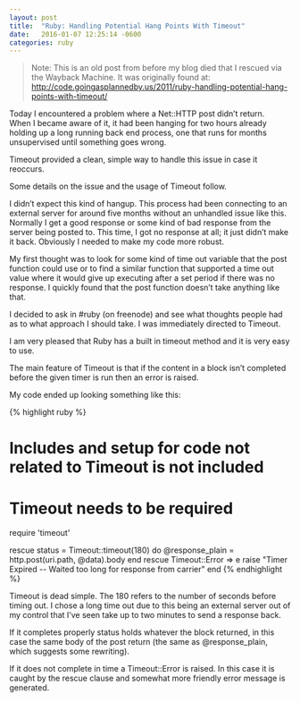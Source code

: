 ```yaml
---
layout: post
title:  "Ruby: Handling Potential Hang Points With Timeout"
date:   2016-01-07 12:25:14 -0600
categories: ruby
---
```


> Note: This is an old post from before my blog died that I rescued via the Wayback Machine. It was originally found at: http://code.goingasplannedby.us/2011/ruby-handling-potential-hang-points-with-timeout/

Today I encountered a problem where a Net::HTTP post didn’t return.  
When I became aware of it, it had been hanging for two hours already holding up a long running back end process, one that runs for months unsupervised until something goes wrong.

Timeout provided a clean, simple way to handle this issue in case it reoccurs.

Some details on the issue and the usage of Timeout follow.

I didn’t expect this kind of hangup. This process had been connecting to an external server for around five months without an unhandled issue like this.
Normally I get a good response or some kind of bad response from the server being posted to.
This time, I got no response at all; it just didn’t make it back.
Obviously I needed to make my code more robust.

My first thought was to look for some kind of time out variable that the post function could use or to find a similar function that supported a time out value where it would give up executing after a set period if there was no response.
I quickly found that the post function doesn’t take anything like that.

I decided to ask in #ruby (on freenode) and see what thoughts people had as to what approach I should take.
I was immediately directed to Timeout.

I am very pleased that Ruby has a built in timeout method and it is very easy to use.

The main feature of Timeout is that if the content in a block isn’t completed before the given timer is run then an error is raised.

My code ended up looking something like this:

{% highlight ruby %}
# Includes and setup for code not related to Timeout is not included

# Timeout needs to be required
require 'timeout'

rescue
    status = Timeout::timeout(180) do
        @response_plain = http.post(uri.path, @data).body
    end
rescue Timeout::Error => e
    raise "Timer Expired -- Waited too long for response from carrier"
end
{% endhighlight %}

Timeout is dead simple.
The 180 refers to the number of seconds before timing out. I chose a long time out due to this being an external server out of my control that I’ve seen take up to two minutes to send a response back.

If it completes properly status holds whatever the block returned, in this case the same body of the post return (the same as @response_plain, which suggests some rewriting).

If it does not complete in time a Timeout::Error is raised.
In this case it is caught by the rescue clause and somewhat more friendly error message is generated.